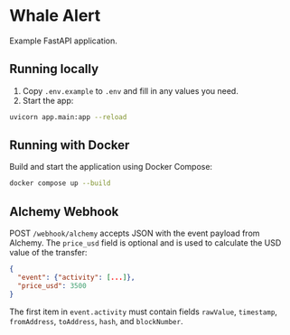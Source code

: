 
# Whale Alert

Example FastAPI application.

## Running locally

1. Copy `.env.example` to `.env` and fill in any values you need.
2. Start the app:

```bash
uvicorn app.main:app --reload
```

## Running with Docker

Build and start the application using Docker Compose:

```bash
docker compose up --build
```

## Alchemy Webhook

POST `/webhook/alchemy` accepts JSON with the event payload from Alchemy. The
`price_usd` field is optional and is used to calculate the USD value of the
transfer:

```json
{
  "event": {"activity": [...]},
  "price_usd": 3500
}
```

The first item in `event.activity` must contain fields `rawValue`, `timestamp`,
`fromAddress`, `toAddress`, `hash`, and `blockNumber`.
